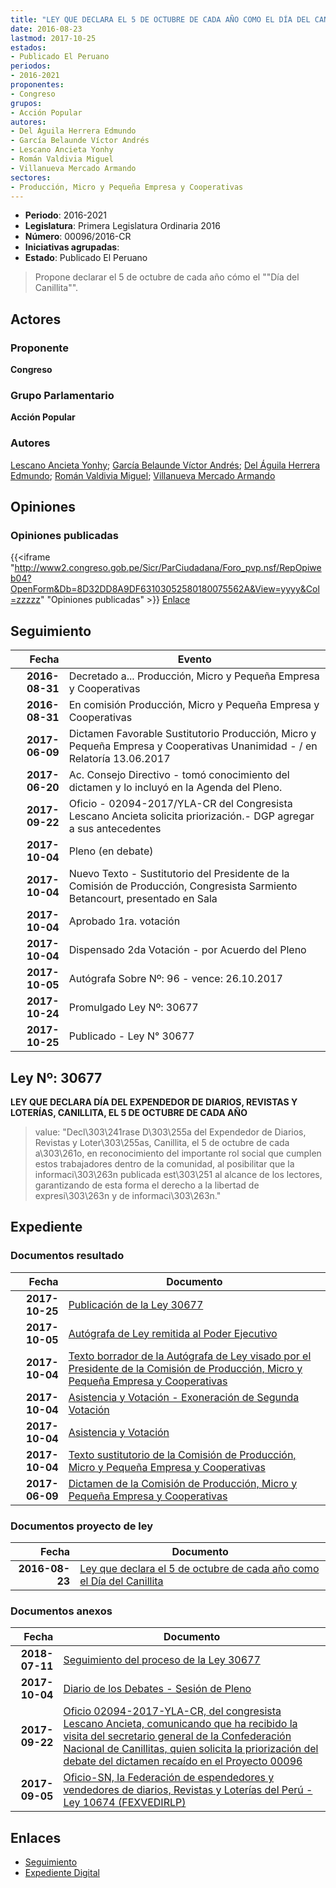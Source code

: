 ```yaml
---
title: "LEY QUE DECLARA EL 5 DE OCTUBRE DE CADA AÑO COMO EL DÍA DEL CANILLITA"
date: 2016-08-23
lastmod: 2017-10-25
estados:
- Publicado El Peruano
periodos:
- 2016-2021
proponentes:
- Congreso
grupos:
- Acción Popular
autores:
- Del Águila Herrera Edmundo
- García Belaunde Víctor Andrés
- Lescano Ancieta Yonhy
- Román Valdivia Miguel
- Villanueva Mercado Armando
sectores:
- Producción, Micro y Pequeña Empresa y Cooperativas
---
```

- **Periodo**: 2016-2021
- **Legislatura**: Primera Legislatura Ordinaria 2016
- **Número**: 00096/2016-CR
- **Iniciativas agrupadas**: 
- **Estado**: Publicado El Peruano

> Propone declarar el 5 de octubre de cada año cómo el ""Día del Canillita"".


## Actores

### Proponente

**Congreso**

### Grupo Parlamentario

**Acción Popular**

### Autores

[Lescano Ancieta Yonhy](mailto:mailto:ylescano@congreso.gob.pe); [García Belaunde Víctor Andrés](mailto:mailto:vgarciabelaunde@congreso.gob.pe); [Del Águila Herrera Edmundo](mailto:mailto:edelaguila@congreso.gob.pe); [Román Valdivia Miguel](mailto:mailto:mroman@congreso.gob.pe); [Villanueva Mercado Armando](mailto:mailto:avillanuevam@congreso.gob.pe)

## Opiniones

### Opiniones publicadas

{{<iframe "http://www2.congreso.gob.pe/Sicr/ParCiudadana/Foro_pvp.nsf/RepOpiweb04?OpenForm&Db=8D32DD8A9DF63103052580180075562A&View=yyyy&Col=zzzzz" "Opiniones publicadas" >}}
[Enlace](http://www2.congreso.gob.pe/Sicr/ParCiudadana/Foro_pvp.nsf/RepOpiweb04?OpenForm&Db=8D32DD8A9DF63103052580180075562A&View=yyyy&Col=zzzzz)


## Seguimiento

| Fecha | Evento |
|------:|--------|
| **2016-08-31** | Decretado a... Producción, Micro y Pequeña Empresa y Cooperativas |
| **2016-08-31** | En comisión Producción, Micro y Pequeña Empresa y Cooperativas |
| **2017-06-09** | Dictamen Favorable Sustitutorio Producción, Micro y Pequeña Empresa y Cooperativas Unanimidad - / en Relatoría 13.06.2017 |
| **2017-06-20** | Ac. Consejo Directivo - tomó conocimiento del dictamen y lo incluyó en la Agenda del Pleno. |
| **2017-09-22** | Oficio - 02094-2017/YLA-CR del Congresista Lescano Ancieta solicita priorización.- DGP agregar a sus antecedentes |
| **2017-10-04** | Pleno (en debate) |
| **2017-10-04** | Nuevo Texto - Sustitutorio del Presidente de la Comisión de Producción, Congresista Sarmiento Betancourt, presentado en Sala |
| **2017-10-04** | Aprobado 1ra. votación |
| **2017-10-04** | Dispensado 2da Votación - por Acuerdo del Pleno |
| **2017-10-05** | Autógrafa Sobre Nº: 96 - vence: 26.10.2017 |
| **2017-10-24** | Promulgado Ley Nº: 30677 |
| **2017-10-25** | Publicado - Ley N° 30677 |

## Ley Nº: 30677

**LEY QUE DECLARA DÍA DEL EXPENDEDOR DE DIARIOS, REVISTAS Y LOTERÍAS, CANILLITA, EL 5 DE OCTUBRE DE CADA AÑO**

> value: "Decl\303\241rase D\303\255a del Expendedor de Diarios, Revistas y Loter\303\255as, Canillita, el 5 de octubre de cada a\303\261o, en reconocimiento del importante rol social que cumplen estos trabajadores dentro de la comunidad, al posibilitar que la informaci\303\263n publicada est\303\251 al alcance de los lectores, garantizando de esta forma el derecho a la libertad de expresi\303\263n y de informaci\303\263n."


## Expediente

### Documentos resultado

| Fecha | Documento |
|------:|-----------|
| **2017-10-25** | [Publicación de la Ley 30677](http://www.leyes.congreso.gob.pe/Documentos/2016_2021/ADLP/Normas_Legales/30677-LEY.pdf) |
| **2017-10-05** | [Autógrafa de Ley remitida al Poder Ejecutivo](http://www.leyes.congreso.gob.pe/Documentos/2016_2021/ADLP/Texto_Aprobado/AU0009620171005.pdf) |
| **2017-10-04** | [Texto borrador de la Autógrafa de Ley visado por el Presidente de la Comisión de Producción, Micro y Pequeña Empresa y Cooperativas](http://www.leyes.congreso.gob.pe/Documentos/2016_2021/Texto_Borrador_de_Autografa/BAU0009620171004.pdf) |
| **2017-10-04** | [Asistencia y Votación - Exoneración de Segunda Votación](http://www.leyes.congreso.gob.pe/Documentos/2016_2021/Asistencia_y_Votacion/Proyectos_de_Ley/Exoneracion_de_Segunda_Votacion/ESV0009620171004..pdf) |
| **2017-10-04** | [Asistencia y Votación](http://www.leyes.congreso.gob.pe/Documentos/2016_2021/Asistencia_y_Votacion/Proyectos_de_Ley/AV0009620171004..pdf) |
| **2017-10-04** | [Texto sustitutorio de la Comisión de Producción, Micro y Pequeña Empresa y Cooperativas](http://www.leyes.congreso.gob.pe/Documentos/2016_2021/Texto_Sustitutorio/Proyectos_de_Ley/TS0009620171004.pdf) |
| **2017-06-09** | [Dictamen de la Comisión de Producción, Micro y Pequeña Empresa y Cooperativas](http://www.leyes.congreso.gob.pe/Documentos/2016_2021/Dictamenes/Proyectos_de_Ley/00096DC18MAY20170609..pdf) |

### Documentos proyecto de ley

| Fecha | Documento |
|------:|-----------|
| **2016-08-23** | [Ley que declara el 5 de octubre de cada año como el Día del Canillita](http://www.leyes.congreso.gob.pe/Documentos/2016_2021/Proyectos_de_Ley_y_de_Resoluciones_Legislativas/PL0009120160822.pdf) |

### Documentos anexos

| Fecha | Documento |
|------:|-----------|
| **2018-07-11** | [Seguimiento del proceso de la Ley 30677](http://www.leyes.congreso.gob.pe/Documentos/2016_2021/Seguimiento_de_Proyectos_de_Ley/00096PL20180711.pdf) |
| **2017-10-04** | [Diario de los Debates - Sesión de Pleno](http://www.leyes.congreso.gob.pe/Documentos/2016_2021/ADLP/Diario_Debates/30677-TDD.pdf) |
| **2017-09-22** | [Oficio 02094-2017-YLA-CR, del congresista Lescano Ancieta, comunicando que ha recibido la visita del secretario general de la Confederación Nacional de Canillitas, quien solicita la priorización del debate del dictamen recaído en el Proyecto 00096](http://www.leyes.congreso.gob.pe/Documentos/2016_2021/Oficios/Congresistas/OFICIO-02094-2017-YLA-CR.pdf) |
| **2017-09-05** | [Oficio-SN, la Federación de espendedores y vendedores de diarios, Revistas y Loterías del Perú - Ley 10674 (FEXVEDIRLP)](http://www.leyes.congreso.gob.pe/Documentos/2016_2021/Oficios/Otras_Instituciones/OFICIO-SN-20170905.pdf) |

## Enlaces

- [Seguimiento](http://www2.congreso.gob.pe/Sicr/TraDocEstProc/CLProLey2016.nsf/f7fff46988ca05b1052578e100829cc7/f5446fc775a51f220525801800783a3a?OpenDocument)
- [Expediente Digital](http://www2.congreso.gob.pe/Sicr/TraDocEstProc/Expvirt_2011.nsf/visbusqptramdoc1621/00096?opendocument)

